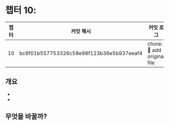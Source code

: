 # 챕터 10:

|   챕터    | 커밋 해시 |  커밋 로그  |
| -------  | -------- | --------- |
|10 | bc6f01b557753326c58e98f123b36e5b937eeaf4 | chore: :memo: add original file |

## 개요
-
-


## 무엇을 바꿀까?


    